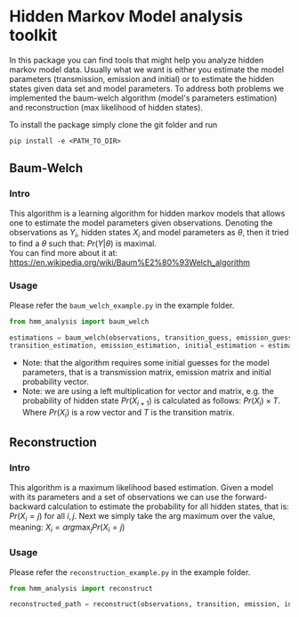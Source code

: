 # Hidden Markov Model analysis toolkit
In this package you can find tools that might help you analyze hidden markov model data.
Usually what we want is either you estimate the model parameters (transmission, emission and initial)
or to estimate the hidden states given data set and model parameters. To address both problems we implemented 
the baum-welch algorithm (model's parameters estimation) and reconstruction (max likelihood of hidden states).

To install the package simply clone the git folder and run
```shell
pip install -e <PATH_TO_DIR>
```


## Baum-Welch
### Intro
This algorithm is a learning algorithm for hidden markov models that allows one to estimate the 
model parameters given observations. Denoting the observations as $Y_i$, hidden states $X_i$ and model parameters as 
$\theta$, then it tried to find a $\theta$ such that: $Pr(Y|\theta)$ is maximal.  
You can find more about it at: https://en.wikipedia.org/wiki/Baum%E2%80%93Welch_algorithm

### Usage
Please refer the `baum_welch_example.py` in the example folder.  

```python
from hmm_analysis import baum_welch

estimations = baum_welch(observations, transition_guess, emission_guess, initial_guess, niters=100)
transition_estimation, emission_estimation, initial_estimation = estimations
```
* Note: that the algorithm requires some initial guesses for the model parameters, that is a transmission matrix, 
emission matrix and initial probability vector.
* Note: we are using a left multiplication for vector and matrix, e.g. the probability of hidden state $Pr(X_{i+1})$ 
is calculated as follows: $Pr(X_i) \times T$. Where $Pr(X_i)$ is a row vector and $T$ is the transition matrix.


## Reconstruction
### Intro
This algorithm is a maximum likelihood based estimation. Given a model with its parameters and a set of observations
we can use the forward-backward calculation to estimate the probability for all hidden states, that is: $Pr(X_i=j)$ 
for all $i, j$. Next we simply take the arg maximum over the value, meaning: $X_i = arg\max_{j}Pr(X_i=j)$

### Usage
Please refer the `reconstruction_example.py` in the example folder.

```python
from hmm_analysis import reconstruct

reconstructed_path = reconstruct(observations, transition, emission, initial)
```